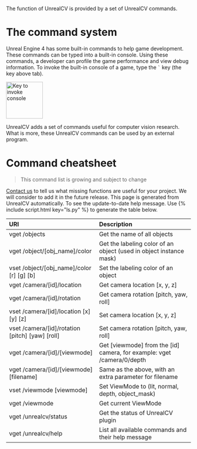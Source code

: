 The function of UnrealCV is provided by a set of UnrealCV commands.

# The command system
<!-- Better help system -->

Unreal Engine 4 has some built-in commands to help game development. These commands can be typed into a built-in console. Using these commands, a developer can profile the game performance and view debug information.  To invoke the built-in console of a game, type the <code>&#96;</code> key (the key above tab).

<img src="/images/keyboard.png" width="100" alt="Key to invoke console">

UnrealCV adds a set of commands useful for computer vision research. What is more, these UnrealCV commands can be used by an external program.


# Command cheatsheet

<blockquote class='bg-warning'>
  This command list is growing and subject to change<br>
</blockquote>


[Contact us](/contact.html) to tell us what missing functions are useful for your project. We will consider to add it in the future release. This page is generated from UnrealCV automatically. To see the update-to-date help message.
Use {% include script.html key="ls.py" %} to generate the table below.

<!-- how to generate a tree -->

| URI                                                  | Description                                                |
|:-----------------------------------------------------|:-----------------------------------------------------------|
| vget /objects                                        | Get the name of all objects                                |
| vget /object/[obj_name]/color                        | Get the labeling color of an object (used in object instance mask)   |
| vset /object/[obj_name]/color [r] [g] [b]            | Set the labeling color of an object                        |
| vget /camera/[id]/location                           | Get camera location [x, y, z]                              |
| vget /camera/[id]/rotation                           | Get camera rotation [pitch, yaw, roll]                     |
| vset /camera/[id]/location [x] [y] [z]               | Set camera location [x, y, z]                              |
| vset /camera/[id]/rotation [pitch] [yaw] [roll]      | Set camera rotation [pitch, yaw, roll]                     |
| vget /camera/[id]/[viewmode]                         | Get [viewmode] from the [id] camera, for example: vget /camera/0/depth  |
| vget /camera/[id]/[viewmode] [filename]              | Same as the above, with an extra parameter for filename    |
| vset /viewmode [viewmode]                            | Set ViewMode to (lit, normal, depth, object_mask)          |
| vget /viewmode                                       | Get current ViewMode                                       |
| vget /unrealcv/status                                | Get the status of UnrealCV plugin                          |
| vget /unrealcv/help                                  | List all available commands and their help message         |
